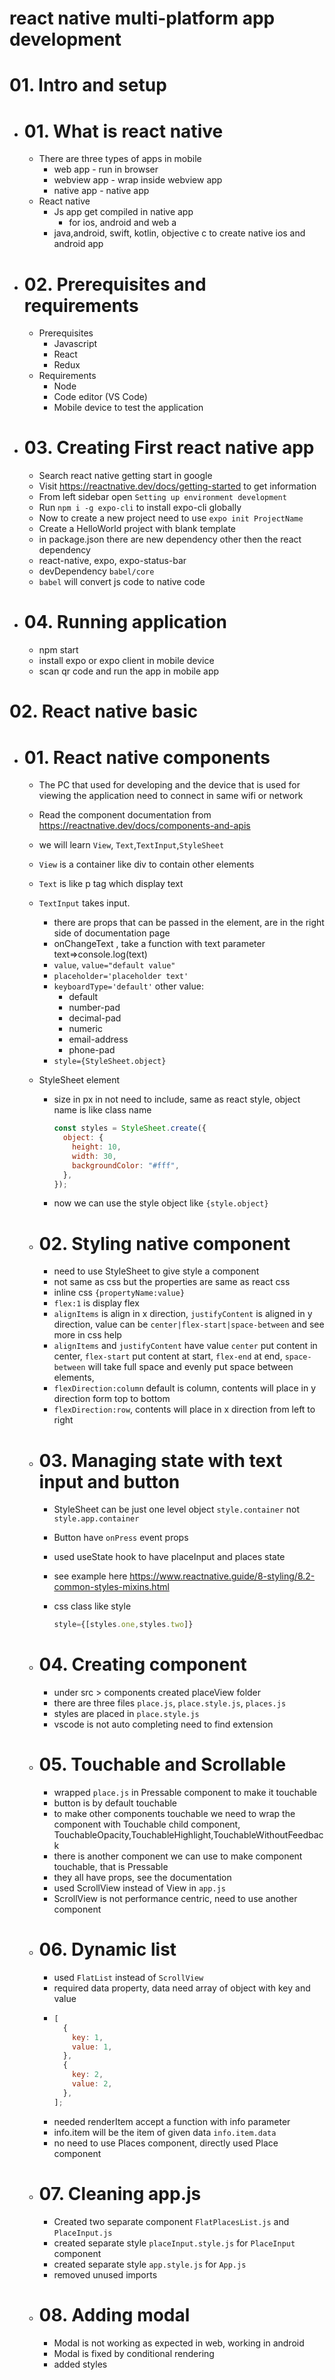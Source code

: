 # react native multi-platform app development

# 01. Intro and setup

- # 01. What is react native

  - There are three types of apps in mobile
    - web app - run in browser
    - webview app - wrap inside webview app
    - native app - native app
  - React native
    - Js app get compiled in native app
      - for ios, android and web a
    - java,android, swift, kotlin, objective c to create native ios and android app

- # 02. Prerequisites and requirements

  - Prerequisites
    - Javascript
    - React
    - Redux
  - Requirements
    - Node
    - Code editor (VS Code)
    - Mobile device to test the application

- # 03. Creating First react native app

  - Search react native getting start in google
  - Visit https://reactnative.dev/docs/getting-started to get information
  - From left sidebar open `Setting up environment development`
  - Run `npm i -g expo-cli` to install expo-cli globally
  - Now to create a new project need to use `expo init ProjectName`
  - Create a HelloWorld project with blank template
  - in package.json there are new dependency other then the react dependency
  - react-native, expo, expo-status-bar
  - devDependency `babel/core`
  - `babel` will convert js code to native code

- # 04. Running application
  - npm start
  - install expo or expo client in mobile device
  - scan qr code and run the app in mobile app

# 02. React native basic

- # 01. React native components

  - The PC that used for developing and the device that is used for viewing the application need to connect in same wifi or network
  - Read the component documentation from https://reactnative.dev/docs/components-and-apis
  - we will learn `View`, `Text`,`TextInput`,`StyleSheet`
  - `View` is a container like div to contain other elements
  - `Text` is like p tag which display text
  - `TextInput` takes input.
    - there are props that can be passed in the element, are in the right side of documentation page
    - onChangeText , take a function with text parameter text=>console.log(text)
    - `value`, `value="default value"`
    - `placeholder='placeholder text'`
    - `keyboardType='default'` other value:
      - default
      - number-pad
      - decimal-pad
      - numeric
      - email-address
      - phone-pad
    - `style={StyleSheet.object}`
  - StyleSheet element
    - size in px in not need to include, same as react style, object name is like class name
      ```js
      const styles = StyleSheet.create({
        object: {
          height: 10,
          width: 30,
          backgroundColor: "#fff",
        },
      });
      ```
    - now we can use the style object like `{style.object}`
  - # 02. Styling native component
    - need to use StyleSheet to give style a component
    - not same as css but the properties are same as react css
    - inline css `{propertyName:value}`
    - `flex:1` is display flex
    - `alignItems` is align in x direction, `justifyContent` is aligned in y direction, value can be `center|flex-start|space-between` and see more in css help
    - `alignItems` and `justifyContent` have value `center` put content in center, `flex-start` put content at start, `flex-end` at end, `space-between` will take full space and evenly put space between elements,
    - `flexDirection:column` default is column, contents will place in y direction form top to bottom
    - `flexDirection:row`, contents will place in x direction from left to right
  - # 03. Managing state with text input and button

    - StyleSheet can be just one level object `style.container` not `style.app.container`
    - Button have `onPress` event props
    - used useState hook to have placeInput and places state
    - see example here https://www.reactnative.guide/8-styling/8.2-common-styles-mixins.html
    - css class like style

      ```js
      style={[styles.one,styles.two]}

      ```

  - # 04. Creating component
    - under src > components created placeView folder
    - there are three files `place.js`, `place.style.js`, `places.js`
    - styles are placed in `place.style.js`
    - vscode is not auto completing need to find extension
  - # 05. Touchable and Scrollable
    - wrapped `place.js` in Pressable component to make it touchable
    - button is by default touchable
    - to make other components touchable we need to wrap the component with Touchable child component, TouchableOpacity,TouchableHighlight,TouchableWithoutFeedback
    - there is another component we can use to make component touchable, that is Pressable
    - they all have props, see the documentation
    - used ScrollView instead of View in `app.js`
    - ScrollView is not performance centric, need to use another component
  - # 06. Dynamic list
    - used `FlatList` instead of `ScrollView`
    - required data property, data need array of object with key and value
    - ```js
      [
        {
          key: 1,
          value: 1,
        },
        {
          key: 2,
          value: 2,
        },
      ];
      ```
    - needed renderItem accept a function with info parameter
    - info.item will be the item of given data `info.item.data`
    - no need to use Places component, directly used Place component
  - # 07. Cleaning app.js
    - Created two separate component `FlatPlacesList.js` and `PlaceInput.js`
    - created separate style `placeInput.style.js` for `PlaceInput` component
    - created separate style `app.style.js` for `App.js`
    - removed unused imports
  - # 08. Adding modal
    - Modal is not working as expected in web, working in android
    - Modal is fixed by conditional rendering
    - added styles
